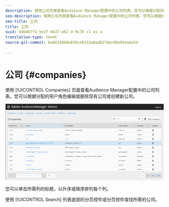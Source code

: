 ```yaml
---
description: 使用公司页面查看Audience Manager配置中的公司列表。您可以根据分配的用户角色编辑或删除现有公司或创建新公司。
seo-description: 使用公司页面查看Audience Manager配置中的公司列表。您可以根据分配的用户角色编辑或删除现有公司或创建新公司。
seo-title: 公司
title: 公司
uuid: 64b467f4-5e2f-4637-a62 d-9c70 c1 a1 a
translation-type: tm+mt
source-git-commit: be661580da839ce6332a0ad827dec08e854abe54

---
```



# 公司 {#companies}

使用 [!UICONTROL Companies] 页面查看Audience Manager配置中的公司列表。您可以根据分配的用户角色编辑或删除现有公司或创建新公司。

![](assets/companies.png)

您可以单击所需列的标题，以升序或降序排列每个列。

使用 [!UICONTROL Search] 列表底部的分页控件或分页控件查找所需的公司。
